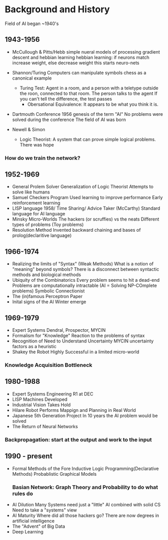 # Background and History
Field of AI began ~1940's
## 1943-1956
* McCullough & Pitts/Hebb
simple nueral models of processing
gradient descent and hebbian learning
    hebbian learning: if neurons match increase weight, else decrease weight
        this starts neuro-nets
* Shannon/Turing
    Computers can manipulate symbols
    chess as a canonical example
    
    * Turing Test: Agent in a room, and a person with a teletype outside the roon, connected to that room. The person talks to the agent
        If you can't tell the difference, the test passes
        * Obersational Equivalence: It appears to be what you think it is. 
* Dartmouth Conference 1956
    genesis of the term "AI"
    No problems were solved during the conference
    The field of AI was born
* Newell & Simon
    * Logic Theorist: A system that can prove simple logical problems.
        There was hope
### How do we train the network?

## 1952-1969
* General Prolem Solver
    Generalization of Logic Theorist
    Attempts to solve like humans
* Samuel Checkers Program
    Used learning to improve performance
    Early reinforcement learning
* LISP language 1958/ Time Sharing/ Advice Taker (McCarthy)
    Standard language for AI language
* Minsky Micro-Worlds
    The hackers (or scruffies) vs the neats
    Different types of problems (Toy problems)
* Resolution Method Invented
    backward chaining and bases of prolog(declaritive language)

## 1966-1974
* Realizing the limits of "Syntax" (Weak Methods)
    What is a notion of "meaning" beyond symbols?
    There is a disconnect between syntactic methods and biological methods
* Ubiquity of the Combinatorics
    Every problem seems to hit a dead-end
    Problems are computationally intractable (AI = Solving NP-COmplete problems)
        Symbolic
        Connectionist
* The (in)famous Perceptron Paper
* Inital signs of the AI Winter emerge

## 1969-1979
* Expert Systems
    Dendral, Prospector, MYCIN
* Formalism for "Knowledge"
    Reaction to the problems of syntax
* Recognition of Need to Understand Uncertainty
    MYCIN uncertainty factors as a heuristic
* Shakey the Robot
    Highly Successful in a limited micro-world
### Knowledge Acquisition Bottleneck

## 1980-1988
* Expert Systems Engineering
    R1 at DEC
* LISP Machines Developed
* Industrial Vision Takes Hold
* Hilare Robot Performs Mappign and Planning in Real World
* Japanese 5th Generation Project
    In 10 years the AI problem would be solved
* The Return of Neural Networks
### Backpropagation: start at the output and work to the input

## 1990 - present
* Formal Methods of the Fore
    Inductive Logic Programming(Declarative Methods)
    Probablistic Graphical Models
    ### Basian Network: Graph Theory and Probability to do what rules do
* AI Dilution
    Many Systems need just a "little" AI combined with solid CS
    Need to take a "systems" view
* AI Maturity
    Where did all those hackers go?
    There are now degrees in artificial intelligence
* The "Advent" of Big Data
* Deep Learning

